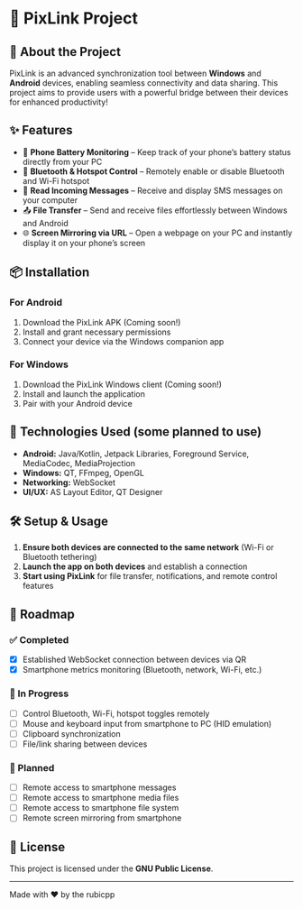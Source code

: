 # 📡 PixLink Project

## 🚀 About the Project
PixLink is an advanced synchronization tool between **Windows** and **Android** devices, enabling seamless connectivity and data sharing. This project aims to provide users with a powerful bridge between their devices for enhanced productivity!

## ✨ Features
- 🔋 **Phone Battery Monitoring** – Keep track of your phone’s battery status directly from your PC
- 🔵 **Bluetooth & Hotspot Control** – Remotely enable or disable Bluetooth and Wi-Fi hotspot
- 📩 **Read Incoming Messages** – Receive and display SMS messages on your computer
- 📤 **File Transfer** – Send and receive files effortlessly between Windows and Android
- 🌐 **Screen Mirroring via URL** – Open a webpage on your PC and instantly display it on your phone’s screen

## 📦 Installation
### For Android
1. Download the PixLink APK (Coming soon!)
2. Install and grant necessary permissions
3. Connect your device via the Windows companion app

### For Windows
1. Download the PixLink Windows client (Coming soon!)
2. Install and launch the application
3. Pair with your Android device

## 🔧 Technologies Used (some planned to use)
- **Android:** Java/Kotlin, Jetpack Libraries, Foreground Service, MediaCodec, MediaProjection
- **Windows:** QT, FFmpeg, OpenGL
- **Networking:** WebSocket
- **UI/UX:** AS Layout Editor, QT Designer

## 🛠️ Setup & Usage
1. **Ensure both devices are connected to the same network** (Wi-Fi or Bluetooth tethering)
2. **Launch the app on both devices** and establish a connection
3. **Start using PixLink** for file transfer, notifications, and remote control features

## 🚧 Roadmap

### ✅ Completed
- [x] Established WebSocket connection between devices via QR
- [x] Smartphone metrics monitoring (Bluetooth, network, Wi-Fi, etc.)

### 🔧 In Progress
- [ ] Control Bluetooth, Wi-Fi, hotspot toggles remotely  
- [ ] Mouse and keyboard input from smartphone to PC (HID emulation)  
- [ ] Clipboard synchronization
- [ ] File/link sharing between devices  

### 📅 Planned
- [ ] Remote access to smartphone messages  
- [ ] Remote access to smartphone media files  
- [ ] Remote access to smartphone file system
- [ ] Remote screen mirroring from smartphone

## 📜 License
This project is licensed under the **GNU Public License**.

---
Made with ❤️ by the rubicpp
